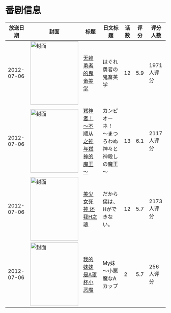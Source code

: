 # 番剧信息

|放送日期|封面|标题|日文标题|话数|评分|评分人数|
|---|---|---|---|---|---|---|
|2012-07-06|<img src="//lain.bgm.tv/pic/cover/c/23/4d/27566_q40w3.jpg" alt="封面" style="width:150px;height:200px;object-fit:cover;">|[无赖勇者的鬼畜美学](https://bangumi.tv/subject/27566)|はぐれ勇者の鬼畜美学|12|5.9|1971人评分|
|2012-07-06|<img src="//lain.bgm.tv/pic/cover/c/b0/25/29075_bETyz.jpg" alt="封面" style="width:150px;height:200px;object-fit:cover;">|[弒神者！～不顺从之神与弑神的魔王～](https://bangumi.tv/subject/29075)|カンピオーネ！ ～まつろわぬ神々と神殺しの魔王～|13|6.1|2117人评分|
|2012-07-06|<img src="//lain.bgm.tv/pic/cover/c/fc/36/29650_OSPDd.jpg" alt="封面" style="width:150px;height:200px;object-fit:cover;">|[美少女死神 还我H之魂](https://bangumi.tv/subject/29650)|だから僕は、Hができない。|12|5.7|2173人评分|
|2012-07-06|<img src="/img/no_icon_subject.png" alt="封面" style="width:150px;height:200px;object-fit:cover;">|[我的妹妹是A罩杯小恶魔](https://bangumi.tv/subject/43941)|My妹～小悪魔なAカップ|2|5.7|256人评分|
